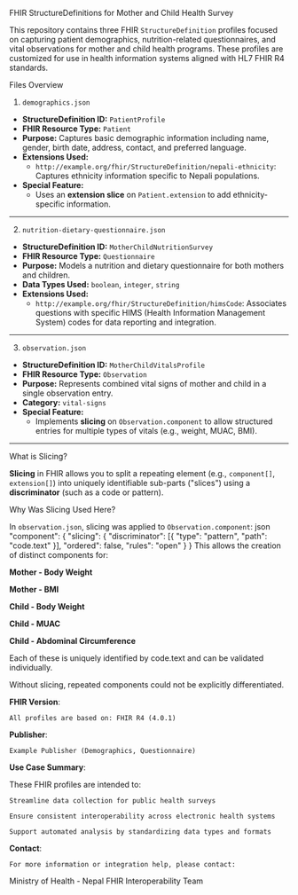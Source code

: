 FHIR StructureDefinitions for Mother and Child Health Survey

This repository contains three FHIR `StructureDefinition` profiles focused on capturing patient demographics, nutrition-related questionnaires, and vital observations for mother and child health programs. These profiles are customized for use in health information systems aligned with HL7 FHIR R4 standards.

 Files Overview

   1. `demographics.json`
- **StructureDefinition ID:** `PatientProfile`
- **FHIR Resource Type:** `Patient`
- **Purpose:** Captures basic demographic information including name, gender, birth date, address, contact, and preferred language.
- **Extensions Used:**
  - `http://example.org/fhir/StructureDefinition/nepali-ethnicity`: Captures ethnicity information specific to Nepali populations.
- **Special Feature:**
  - Uses an **extension slice** on `Patient.extension` to add ethnicity-specific information.

---

  2. `nutrition-dietary-questionnaire.json`
- **StructureDefinition ID:** `MotherChildNutritionSurvey`
- **FHIR Resource Type:** `Questionnaire`
- **Purpose:** Models a nutrition and dietary questionnaire for both mothers and children.
- **Data Types Used:** `boolean`, `integer`, `string`
- **Extensions Used:**
  - `http://example.org/fhir/StructureDefinition/himsCode`: Associates questions with specific HIMS (Health Information Management System) codes for data reporting and integration.

---

  3. `observation.json`
- **StructureDefinition ID:** `MotherChildVitalsProfile`
- **FHIR Resource Type:** `Observation`
- **Purpose:** Represents combined vital signs of mother and child in a single observation entry.
- **Category:** `vital-signs`
- **Special Feature:**
  - Implements **slicing** on `Observation.component` to allow structured entries for multiple types of vitals (e.g., weight, MUAC, BMI).

---

What is Slicing?

**Slicing** in FHIR allows you to split a repeating element (e.g., `component[]`, `extension[]`) into uniquely identifiable sub-parts ("slices") using a **discriminator** (such as a code or pattern).

 Why Was Slicing Used Here?

In `observation.json`, slicing was applied to `Observation.component`:
 json
"component": {
  "slicing": {
    "discriminator": [{ "type": "pattern", "path": "code.text" }],
    "ordered": false,
    "rules": "open"
  }
}
This allows the creation of distinct components for:

**Mother - Body Weight**

**Mother - BMI**

**Child - Body Weight**

**Child - MUAC**

**Child - Abdominal Circumference**

Each of these is uniquely identified by code.text and can be validated individually.

Without slicing, repeated components could not be explicitly differentiated.

 **FHIR Version**:
 
`All profiles are based on: FHIR R4 (4.0.1)`

**Publisher**:

`Example Publisher (Demographics, Questionnaire)`

 **Use Case Summary**:
 
These FHIR profiles are intended to:

`Streamline data collection for public health surveys`

`Ensure consistent interoperability across electronic health systems`

`Support automated analysis by standardizing data types and formats`


 **Contact**: 
 
`For more information or integration help, please contact:`

Ministry of Health - Nepal
FHIR Interoperability Team
